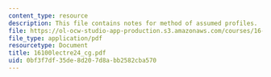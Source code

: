 ```yaml
---
content_type: resource
description: This file contains notes for method of assumed profiles.
file: https://ol-ocw-studio-app-production.s3.amazonaws.com/courses/16-100-aerodynamics-fall-2005/0bf3f7df35de8d207d8abb2582cba570_16100lectre24_cg.pdf
file_type: application/pdf
resourcetype: Document
title: 16100lectre24_cg.pdf
uid: 0bf3f7df-35de-8d20-7d8a-bb2582cba570
---
```

